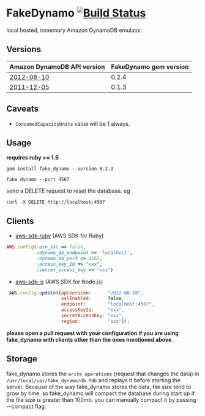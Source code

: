 # FakeDynamo [![Build Status](https://secure.travis-ci.org/ananthakumaran/fake_dynamo.png)](http://travis-ci.org/ananthakumaran/fake_dynamo)

local hosted, inmemory Amazon DynamoDB emulator.

## Versions

| Amazon DynamoDB API version | FakeDynamo gem version|
| --------------------------- | ----------------------|
| [2012-08-10][v2]            | 0.2.4                 |
| [2011-12-05][v1]            | 0.1.3                 |


## Caveats

*  `ConsumedCapacityUnits` value will be 1 always.

## Usage

__requires ruby >= 1.9__

````
gem install fake_dynamo --version 0.2.3

fake_dynamo --port 4567
````

send a DELETE request to reset the database. eg

````
curl -X DELETE http://localhost:4567
````

## Clients

* [aws-sdk-ruby](https://github.com/aws/aws-sdk-ruby) (AWS SDK for Ruby)

````ruby
AWS.config(:use_ssl => false,
           :dynamo_db_endpoint => 'localhost',
           :dynamo_db_port => 4567,
           :access_key_id => "xxx",
           :secret_access_key => "xxx")
````

* [aws-sdk-js](https://github.com/aws/aws-sdk-js) (AWS SDK for Node.js)

````js
 AWS.config.update({apiVersion:      "2012-08-10",
                    sslEnabled:      false,
                    endpoint:        "localhost:4567",
                    accessKeyId:     "xxx",
                    secretAccessKey: "xxx",
                    region:          "xxx"});
````

__please open a pull request with your configuration if you are using
fake_dynamo with clients other than the ones mentioned above__.

## Storage
fake_dynamo stores the `write operations` (request that changes the
data) in `/usr/local/var/fake_dynamo/db.fdb` and replays it before
starting the server. Because of the way fake_dynamo stores the data,
file size tend to grow by time. so fake_dynamo will compact the database
during start up if the file size is greater than 100mb. you can
manually compact it by passing --compact flag.


[v2]: http://docs.aws.amazon.com/amazondynamodb/latest/APIReference/API_Operations.html
[v1]: http://docs.aws.amazon.com/amazondynamodb/latest/developerguide/Appendix.APIv20111205.html
